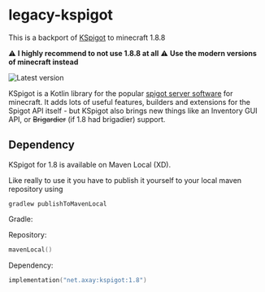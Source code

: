 # legacy-kspigot

This is a backport of [KSpigot](https://github.com/jakobkmar/KSpigot) to minecraft 1.8.8

⚠️ **I highly recommend to not use 1.8.8 at all** ⚠️
**Use the modern versions of minecraft instead**

![Latest version](https://img.shields.io/badge/latest%20version-1.8.0-pink?style=for-the-badge)


KSpigot is a Kotlin library for the popular [spigot server software](https://spigotmc.org/) for minecraft. It adds
lots of useful features, builders and extensions for the Spigot API itself - but KSpigot also brings new things like an
Inventory GUI API, or ~~Brigardier~~ (if 1.8 had brigadier) support.

## Dependency

KSpigot for 1.8 is available on Maven Local (XD).

Like really to use it you have to publish it yourself to your local maven repository using

`gradlew publishToMavenLocal`

Gradle:

Repository:
```kt
mavenLocal()
```

Dependency:
```kt
implementation("net.axay:kspigot:1.8")
```
